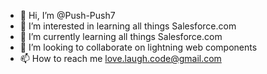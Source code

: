 - 👋 Hi, I’m @Push-Push7
- 👀 I’m interested in learning all things Salesforce.com
- 🌱 I’m currently learning all things Salesforce.com
- 💞️ I’m looking to collaborate on lightning web components
- 📫 How to reach me love.laugh.code@gmail.com

<!---
Push-Push7/Push-Push7 is a ✨ special ✨ repository because its `README.md` (this file) appears on your GitHub profile.
You can click the Preview link to take a look at your changes.
--->
